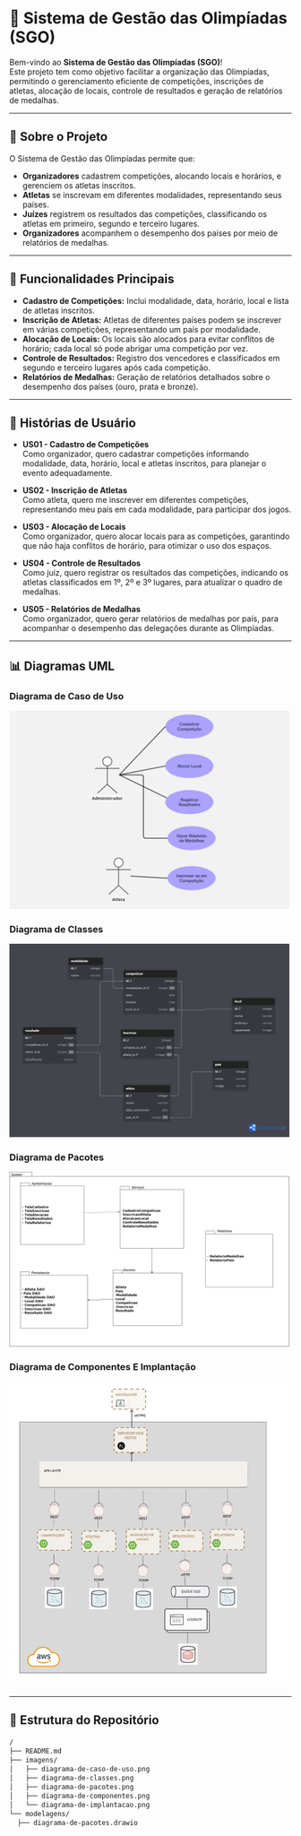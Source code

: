 # 🏅 Sistema de Gestão das Olimpíadas (SGO)

Bem-vindo ao **Sistema de Gestão das Olimpíadas (SGO)**!  
Este projeto tem como objetivo facilitar a organização das Olimpíadas, permitindo o gerenciamento eficiente de competições, inscrições de atletas, alocação de locais, controle de resultados e geração de relatórios de medalhas.

---

## 🚀 Sobre o Projeto

O Sistema de Gestão das Olimpíadas permite que:

- **Organizadores** cadastrem competições, alocando locais e horários, e gerenciem os atletas inscritos.
- **Atletas** se inscrevam em diferentes modalidades, representando seus países.
- **Juízes** registrem os resultados das competições, classificando os atletas em primeiro, segundo e terceiro lugares.
- **Organizadores** acompanhem o desempenho dos países por meio de relatórios de medalhas.

---

## 📝 Funcionalidades Principais

- **Cadastro de Competições:** Inclui modalidade, data, horário, local e lista de atletas inscritos.
- **Inscrição de Atletas:** Atletas de diferentes países podem se inscrever em várias competições, representando um país por modalidade.
- **Alocação de Locais:** Os locais são alocados para evitar conflitos de horário; cada local só pode abrigar uma competição por vez.
- **Controle de Resultados:** Registro dos vencedores e classificados em segundo e terceiro lugares após cada competição.
- **Relatórios de Medalhas:** Geração de relatórios detalhados sobre o desempenho dos países (ouro, prata e bronze).

---

## 👤 Histórias de Usuário

- **US01 - Cadastro de Competições**  
Como organizador, quero cadastrar competições informando modalidade, data, horário, local e atletas inscritos, para planejar o evento adequadamente.

- **US02 - Inscrição de Atletas**  
Como atleta, quero me inscrever em diferentes competições, representando meu país em cada modalidade, para participar dos jogos.

- **US03 - Alocação de Locais**  
Como organizador, quero alocar locais para as competições, garantindo que não haja conflitos de horário, para otimizar o uso dos espaços.

- **US04 - Controle de Resultados**  
Como juiz, quero registrar os resultados das competições, indicando os atletas classificados em 1º, 2º e 3º lugares, para atualizar o quadro de medalhas.

- **US05 - Relatórios de Medalhas**  
Como organizador, quero gerar relatórios de medalhas por país, para acompanhar o desempenho das delegações durante as Olimpíadas.

---

## 📊 Diagramas UML

### Diagrama de Caso de Uso

<img width="500px" src="https://github.com/MirellyAlvarenga/sistema-gestao-olimpiadas/blob/main/imagens/diagrama-de-caso-de-uso.jpg"/>

### Diagrama de Classes

<img width="500px" src="https://github.com/MirellyAlvarenga/sistema-gestao-olimpiadas/blob/main/imagens/diagrama-de-classes.png"/>

### Diagrama de Pacotes

<img width="500px" src="https://github.com/MirellyAlvarenga/sistema-gestao-olimpiadas/blob/main/imagens/diagrama-de-pacotes.png"/>

### Diagrama de Componentes E Implantação

<img width="500px" src="https://github.com/MirellyAlvarenga/sistema-gestao-olimpiadas/blob/main/imagens/Diagrama-de-implantacao-e-componente.jpg"/>

---

## 📁 Estrutura do Repositório

```plaintext
/
├── README.md
├── imagens/
│   ├── diagrama-de-caso-de-uso.png
│   ├── diagrama-de-classes.png
│   ├── diagrama-de-pacotes.png
│   ├── diagrama-de-componentes.png
│   └── diagrama-de-implantacao.png
└── modelagens/
  ├── diagrama-de-pacotes.drawio
